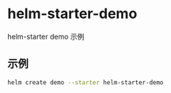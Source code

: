 # helm-starter-demo
helm-starter demo 示例 

## 示例

```sh
helm create demo --starter helm-starter-demo
```
